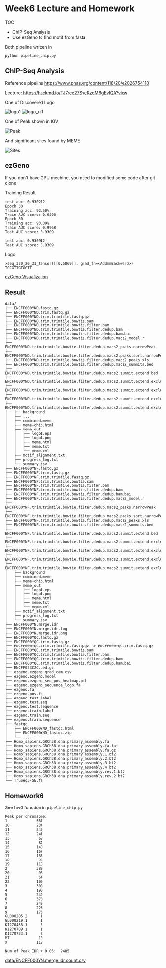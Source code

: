 # Week6 Lecture and Homework

TOC

* ChIP-Seq Analysis
* Use ezGeno to find motif from fasta

Both pipeline written in 

`python pipeline_chip.py`

## ChIP-Seq Analysis

Reference pipeline https://www.pnas.org/content/118/20/e2026754118

Lecture: https://hackmd.io/TJ7ree27SveRzdM6gEvlQA?view

One of Discovered Logo

![logo1](https://raw.githubusercontent.com/linnil1/1101BioMedDataMining/main/hw6/data/ENCFF000YNF.trim.trimtile.bowtie.filter.dedup.macs2.summit.extend.excluded.top.peaks.meme/meme_out/logo1.png)
![logo_rc1](https://raw.githubusercontent.com/linnil1/1101BioMedDataMining/main/hw6/data/ENCFF000YNF.trim.trimtile.bowtie.filter.dedup.macs2.summit.extend.excluded.top.peaks.meme/meme_out/logo_rc1.png)

One of Peak shown in IGV

![Peak](https://raw.githubusercontent.com/linnil1/1101BioMedDataMining/main/hw6/data/ENCFF000YNF.trim.trimtile.bowtie.filter.dedup.macs2.peaks.sort.narrowPeak.igv.png)

And significant sites found by MEME

![Sites](https://raw.githubusercontent.com/linnil1/1101BioMedDataMining/main/hw6/data/ENCFF000YNF.trim.trimtile.bowtie.filter.dedup.macs2.summit.extend.excluded.top.peaks.meme.motif.svg)

## ezGeno

If you don't have GPU mechine, you need to modified some code after git clone

Training Result
```
test auc: 0.930272
Epoch 30
Training acc: 92.50%
Train AUC score: 0.9808
Epoch 30
Training acc: 93.00%
Train AUC score: 0.9968
Test AUC score: 0.9309

test auc: 0.930912
Test AUC score: 0.9309
```

Logo
```
>seq_320_20_31_tensor([[0.5869]], grad_fn=<AddmmBackward>)
TCCGTTGTGGTT
```

[ezGeno Visualization](https://raw.githubusercontent.com/linnil1/1101BioMedDataMining/main/hw6/data/ezgeno.ezgeno_seq_pos_heatmap.pdf)



## Result

```
data/
├── ENCFF000YND.fastq.gz
├── ENCFF000YND.trim.fastq.gz
├── ENCFF000YND.trim.trimtile.fastq.gz
├── ENCFF000YND.trim.trimtile.bowtie.sam
├── ENCFF000YND.trim.trimtile.bowtie.filter.bam
├── ENCFF000YND.trim.trimtile.bowtie.filter.dedup.bam
├── ENCFF000YND.trim.trimtile.bowtie.filter.dedup.bam.bai
├── ENCFF000YND.trim.trimtile.bowtie.filter.dedup.macs2_model.r
├── ENCFF000YND.trim.trimtile.bowtie.filter.dedup.macs2_peaks.narrowPeak
├── ENCFF000YND.trim.trimtile.bowtie.filter.dedup.macs2.peaks.sort.narrowPeak
├── ENCFF000YND.trim.trimtile.bowtie.filter.dedup.macs2_peaks.xls
├── ENCFF000YND.trim.trimtile.bowtie.filter.dedup.macs2_summits.bed
├── ENCFF000YND.trim.trimtile.bowtie.filter.dedup.macs2.summit.extend.bed
├── ENCFF000YND.trim.trimtile.bowtie.filter.dedup.macs2.summit.extend.excluded.bed
├── ENCFF000YND.trim.trimtile.bowtie.filter.dedup.macs2.summit.extend.excluded.top.bed
├── ENCFF000YND.trim.trimtile.bowtie.filter.dedup.macs2.summit.extend.excluded.top.peaks.fa
├── ENCFF000YND.trim.trimtile.bowtie.filter.dedup.macs2.summit.extend.excluded.top.peaks.meme
│   ├── background
│   ├── ...
│   ├── combined.meme
│   ├── meme-chip.html
│   ├── meme_out
│   │   ├── logo1.eps
│   │   ├── logo1.png
│   │   ├── meme.html
│   │   ├── meme.txt
│   │   └── meme.xml
│   ├── motif_alignment.txt
│   ├── progress_log.txt
│   └── summary.tsv
├── ENCFF000YNF.fastq.gz
├── ENCFF000YNF.trim.fastq.gz
├── ENCFF000YNF.trim.trimtile.fastq.gz
├── ENCFF000YNF.trim.trimtile.bowtie.sam
├── ENCFF000YNF.trim.trimtile.bowtie.filter.bam
├── ENCFF000YNF.trim.trimtile.bowtie.filter.dedup.bam
├── ENCFF000YNF.trim.trimtile.bowtie.filter.dedup.bam.bai
├── ENCFF000YNF.trim.trimtile.bowtie.filter.dedup.macs2_model.r
├── ENCFF000YNF.trim.trimtile.bowtie.filter.dedup.macs2_peaks.narrowPeak
├── ENCFF000YNF.trim.trimtile.bowtie.filter.dedup.macs2.peaks.sort.narrowPeak
├── ENCFF000YNF.trim.trimtile.bowtie.filter.dedup.macs2_peaks.xls
├── ENCFF000YNF.trim.trimtile.bowtie.filter.dedup.macs2_summits.bed
├── ENCFF000YNF.trim.trimtile.bowtie.filter.dedup.macs2.summit.extend.bed
├── ENCFF000YNF.trim.trimtile.bowtie.filter.dedup.macs2.summit.extend.excluded.bed
├── ENCFF000YNF.trim.trimtile.bowtie.filter.dedup.macs2.summit.extend.excluded.top.bed
├── ENCFF000YNF.trim.trimtile.bowtie.filter.dedup.macs2.summit.extend.excluded.top.peaks.fa
├── ENCFF000YNF.trim.trimtile.bowtie.filter.dedup.macs2.summit.extend.excluded.top.peaks.meme
│   ├── background
│   ├── combined.meme
│   ├── meme-chip.html
│   ├── meme_out
│   │   ├── logo1.eps
│   │   ├── logo1.png
│   │   ├── meme.html
│   │   ├── meme.txt
│   │   └── meme.xml
│   ├── motif_alignment.txt
│   ├── progress_log.txt
│   └── summary.tsv
├── ENCFF000YN.merge.idr
├── ENCFF000YN.merge.idr.log
├── ENCFF000YN.merge.idr.png
├── ENCFF000YQC.fastq.gz
├── ENCFF000YQC.trim.fastq.gz
├── ENCFF000YQC.trim.trimtile.fastq.gz -> ENCFF000YQC.trim.fastq.gz
├── ENCFF000YQC.trim.trimtile.bowtie.sam
├── ENCFF000YQC.trim.trimtile.bowtie.filter.bam
├── ENCFF000YQC.trim.trimtile.bowtie.filter.dedup.bam
├── ENCFF000YQC.trim.trimtile.bowtie.filter.dedup.bam.bai
├── ENCFF023CZC.bed.gz
├── ezgeno.ezgeno_grad_cam.csv
├── ezgeno.ezgeno.model
├── ezgeno.ezgeno_seq_pos_heatmap.pdf
├── ezgeno.ezgeno_sequence_logo.fa
├── ezgeno.fa
├── ezgeno.pos.fa
├── ezgeno.test.label
├── ezgeno.test.seq
├── ezgeno.test.sequence
├── ezgeno.train.label
├── ezgeno.train.seq
├── ezgeno.train.sequence
├── fastqc
│   ├── ENCFF000YND_fastqc.html
│   ├── ENCFF000YND_fastqc.zip
│   └── ...
├── Homo_sapiens.GRCh38.dna.primary_assembly.fa
├── Homo_sapiens.GRCh38.dna.primary_assembly.fa.fai
├── Homo_sapiens.GRCh38.dna.primary_assembly.fa.gz
├── Homo_sapiens.GRCh38.dna.primary_assembly.1.bt2
├── Homo_sapiens.GRCh38.dna.primary_assembly.2.bt2
├── Homo_sapiens.GRCh38.dna.primary_assembly.3.bt2
├── Homo_sapiens.GRCh38.dna.primary_assembly.4.bt2
├── Homo_sapiens.GRCh38.dna.primary_assembly.rev.1.bt2
├── Homo_sapiens.GRCh38.dna.primary_assembly.rev.2.bt2
└── TruSeq3-SE.fa
```

## Homework6

See hw6 function in `pipeline_chip.py`

```
Peak per chromsome:
1             567
10            234
11            249
12            241
13             68
14             84
15            140
16            167
17            185
18             92
19            118
2             389
20             98
21             64
22            109
3             300
4             190
5             249
6             370
7             249
8             225
9             173
GL000205.2      1
GL000219.1      1
KI270438.1      5
KI270709.1      1
KI270733.1      2
MT             10
X             118

Num of Peak IDR < 0.05:  2485
```

[data/ENCFF000YN.merge.idr.count.csv](https://github.com/linnil1/1101BioMedDataMining/blob/main/hw6/data/ENCFF000YN.merge.idr.count.csv)
